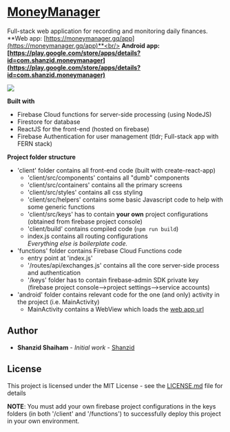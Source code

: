 # [MoneyManager](https://moneymanager.gq)

Full-stack web application for recording and monitoring daily finances.<br/>
**Web app: [https://moneymanager.gq/app](https://moneymanager.gq/app)**<br/>
**Android app: [https://play.google.com/store/apps/details?id=com.shanzid.moneymanager](https://play.google.com/store/apps/details?id=com.shanzid.moneymanager)**

<image src="screen.png" />

**Built with**
 - Firebase Cloud functions for server-side processing (using NodeJS)
 - Firestore for database
 - ReactJS for the front-end (hosted on firebase)
 - Firebase Authentication for user management
(tldr; Full-stack app with FERN stack)


 **Project folder structure**
 - 'client' folder contains all front-end code (built with create-react-app)
    - 'client/src/components' contains all "dumb" components
    - 'client/src/containers' contains all the primary screens
    - 'client/src/styles' contains all css styling
    - 'client/src/helpers' contains some basic Javascript code to help with some generic functions
    - 'client/src/keys' has to contain **your own** project configurations (obtained from firebase project console)
    - 'client/build' contains compiled code (`npm run build`)
    - index.js contains all routing configurations <br/>
    <i>Everything else is boilerplate code.</i>
 - 'functions' folder contains Firebase Cloud Functions code
    - entry point at 'index.js'
    - '/routes/api/exchanges.js' contains all the core server-side process and authentication
    - '/keys' folder has to contain firebase-admin SDK private key (firebase project console-->project settings-->service accounts)
 - 'android' folder contains relevant code for the one (and only) activity in the project (i.e. MainActivity)
    - MainActivity contains a WebView which loads the [web app url](https://moneymanager.gq/app)

## Author

* **Shanzid Shaiham** - *Initial work* - [Shanzid](https://shanzid.com)

## License

This project is licensed under the MIT License - see the [LICENSE.md](LICENSE.md) file for details

**NOTE**:
You must add your own firebase project configurations in the keys folders (in both '/client' and '/functions') to successfully deploy this project in your own environment.
